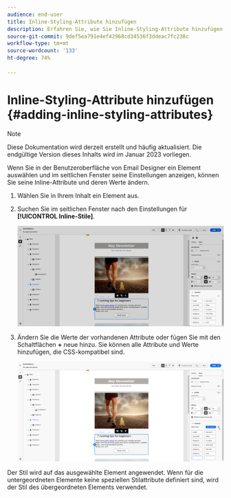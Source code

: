 ```yaml
---
audience: end-user
title: Inline-Styling-Attribute hinzufügen
description: Erfahren Sie, wie Sie Inline-Styling-Attribute hinzufügen
source-git-commit: 9def5ea791e4ef42968cd34536f3ddeac7fc238c
workflow-type: tm+mt
source-wordcount: '133'
ht-degree: 74%

---
```



# Inline-Styling-Attribute hinzufügen {#adding-inline-styling-attributes}

>[!NOTE]
>
>Diese Dokumentation wird derzeit erstellt und häufig aktualisiert. Die endgültige Version dieses Inhalts wird im Januar 2023 vorliegen.

Wenn Sie in der Benutzeroberfläche von Email Designer ein Element auswählen und im seitlichen Fenster seine Einstellungen anzeigen, können Sie seine Inline-Attribute und deren Werte ändern.

1. Wählen Sie in Ihrem Inhalt ein Element aus.
1. Suchen Sie im seitlichen Fenster nach den Einstellungen für **[!UICONTROL Inline-Stile]**.

   ![](assets/styles_1.png)

1. Ändern Sie die Werte der vorhandenen Attribute oder fügen Sie mit den Schaltflächen **+** neue hinzu. Sie können alle Attribute und Werte hinzufügen, die CSS-kompatibel sind.

   ![](assets/styles_2.png)

Der Stil wird auf das ausgewählte Element angewendet. Wenn für die untergeordneten Elemente keine speziellen Stilattribute definiert sind, wird der Stil des übergeordneten Elements verwendet.
